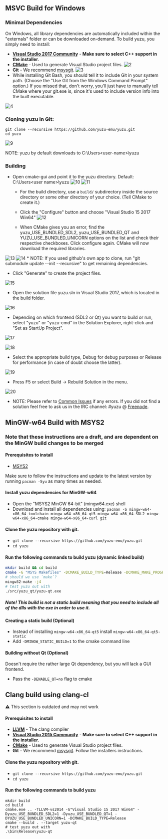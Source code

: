 ## MSVC Build for Windows
### Minimal Dependencies
On Windows, all library dependencies are automatically included within the "externals" folder or can be downloaded on-demand. To build yuzu, you simply need to install:

* **[Visual Studio 2017 Community](https://www.visualstudio.com/products/visual-studio-community-vs)** - **Make sure to select C++ support in the installer**.
* **[CMake](http://www.cmake.org/cmake/resources/software.html)** - Used to generate Visual Studio project files.
![2](https://i.imgur.com/S1NH63P.png)
* **Git** - We recommend [msysgit](http://msysgit.github.io/).
![3](http://i.imgur.com/joCBhIB.jpg)
* While installing Git Bash, you should tell it to include Git in your system path. (Choose the "Use Git from the Windows Command Prompt" option.) If you missed that, don't worry, you'll just have to manually tell CMake where your git.exe is, since it's used to include version info into the built executable.

![4](http://i.imgur.com/th8sFud.jpg)


### Cloning yuzu in Git:

```
git clone --recursive https://github.com/yuzu-emu/yuzu.git
cd yuzu
```
![9](http://i.imgur.com/Yb5ahlL.jpg)

NOTE: yuzu by default downloads to C:\Users\<user-name>\yuzu

### Building
* Open cmake-gui and point it to the yuzu directory. Default: C:\Users\<user name>\yuzu
![10](https://i.imgur.com/YKmNs1p.png)
![11](https://i.imgur.com/SWxOVKB.png)
  * For the build directory, use a `build/` subdirectory inside the source directory or some other directory of your choice. (Tell CMake to create it.)

  * Click the "Configure" button and choose "Visual Studio 15 2017 Win64"
![12](http://i.imgur.com/RvVcyCP.jpg)

  * When CMake gives you an error, find the yuzu_USE_BUNDLED_SDL2, yuzu_USE_BUNDLED_QT and YUZU_USE_BUNDLED_UNICORN options on the list and check their respective checkboxes. Click configure again. CMake will now download the required libraries.

![13](https://i.imgur.com/BX3Ek4h.png)
![14](https://i.imgur.com/K2E8y8s.png)
    * NOTE: If you used github's own app to clone, run "git submodule update --init --recursive" to get remaining dependencies.
  * Click "Generate" to create the project files.

![15](http://i.imgur.com/CkZgD4p.jpg)

* Open the solution file yuzu.sln in Visual Studio 2017, which is located in the build folder.

![16](https://i.imgur.com/q4dSKXR.png)

  * Depending on which frontend (SDL2 or Qt) you want to build or run, select "yuzu" or "yuzu-cmd" in the Solution Explorer, right-click and "Set as StartUp Project".

![17](https://i.imgur.com/2h8q6at.png)

![18](http://i.imgur.com/FkuAwd8.jpg)

  * Select the appropriate build type, Debug for debug purposes or Release for performance (in case of doubt choose the latter).

![19](http://i.imgur.com/Gqifkc0.jpg)

  * Press F5 or select Build → Rebuild Solution in the menu.

![20](http://i.imgur.com/7ro9uSB.jpg)

* NOTE: Please refer to [Common Issues](https://github.com/yuzu-emu/yuzu/wiki/Common-Issues) if any errors. If you did not find a solution feel free to ask us in the IRC channel: #yuzu @ [Freenode](https://webchat.freenode.net/).

## MinGW-w64 Build with MSYS2

### Note that these instructions are a draft, and are dependent on the MinGW build changes to be merged

#### Prerequisites to install
 * [MSYS2](http://msys2.github.io/)

Make sure to follow the instructions and update to the latest version by running `pacman -Syu` as many times as needed.

#### Install yuzu dependencies for MinGW-w64
 * Open the "MSYS2 MinGW 64-bit" (mingw64.exe) shell
 * Download and install all dependencies using: `pacman -S mingw-w64-x86_64-toolchain mingw-w64-x86_64-qt5 mingw-w64-x86_64-SDL2 mingw-w64-x86_64-cmake mingw-w64-x86_64-curl git`

#### Clone the yuzu repository with git.

 * `git clone --recursive https://github.com/yuzu-emu/yuzu.git`
 * `cd yuzu`

#### Run the following commands to build yuzu (dynamic linked build)
```bash
mkdir build && cd build
cmake -G "MSYS Makefiles" -DCMAKE_BUILD_TYPE=Release -DCMAKE_MAKE_PROGRAM=mingw32-make -DCMAKE_CXX_FLAGS="-DMICROPROFILE_ENABLED=0" -DUSE_SYSTEM_CURL=1 ..
# should we use `make`?
mingw32-make -j4
# test yuzu out with
./src/yuzu_qt/yuzu-qt.exe
```

##### Note! This build is not a static build meaning that you need to include all of the dlls with the exe in order to use it.

#### Creating a static build (Optional)

  * Instead of installing `mingw-w64-x86_64-qt5` install `mingw-w64-x86_64-qt5-static`
  * Add `-DMINGW_STATIC_BUILD=1` to the cmake command line

#### Building without Qt (Optional)

Doesn't require the rather large Qt dependency, but you will lack a GUI frontend.

* Pass the `-DENABLE_QT=no` flag to cmake


## Clang build using clang-cl

:warning: This section is outdated and may not work

#### Prerequisites to install
 * **[LLVM](http://releases.llvm.org/download.html#3.9.0)** - The clang compiler
 * **[Visual Studio 2015 Community](https://www.visualstudio.com/products/visual-studio-community-vs)** - **Make sure to select C++ support in the installer**.
 * **[CMake](http://www.cmake.org/cmake/resources/software.html)** - Used to generate Visual Studio project files.
 * **Git** - We recommend [msysgit](http://msysgit.github.io/).
Follow the installers instructions.

#### Clone the yuzu repository with git.

 * `git clone --recursive https://github.com/yuzu-emu/yuzu.git`
 * `cd yuzu`

#### Run the following commands to build yuzu 
```
mkdir build
cd build
cmake.exe .. -TLLVM-vs2014 -G"Visual Studio 15 2017 Win64" -Dyuzu_USE_BUNDLED_SDL2=1 -Dyuzu_USE_BUNDLED_QT=1 -DYUZU_USE_BUNDLED_UNICORN=1 -DCMAKE_BUILD_TYPE=Release
cmake --build . --target yuzu-qt
# test yuzu out with
.\bin\Release\yuzu-qt 
```
